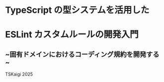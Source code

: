 # TypeScript の型システムを活用した
# ESLint カスタムルールの開発入門

## ~固有ドメインにおけるコーディング規約を開発する~

TSKaigi 2025

<!-- 
それでは、TypeScriptの型システムを活用したESLintカスタムルールの開発入門というタイトルでLTさせていただきます。  
よろしくお願いします
-->